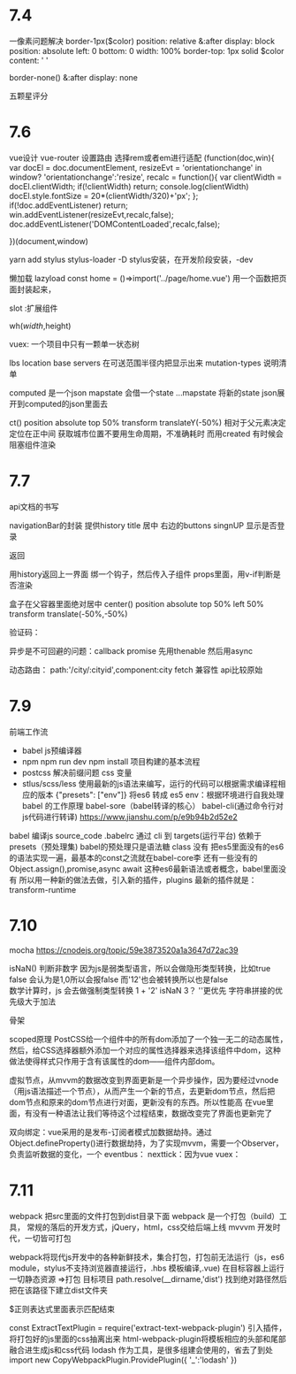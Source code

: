 # 7.4
一像素问题解决
border-1px($color)
  position: relative
  &:after
    display: block
    position: absolute
    left: 0
    bottom: 0
    width: 100%
    border-top: 1px solid $color
    content: ' '

border-none()
  &:after
    display: none

五颗星评分
<template>
  <div class="star" :class="starType">
    <span v-for="(itemClass,index) in itemClasses" :class="itemClass" class="star-item" key="index"></span>
  </div>
</template>

<script>
  const LENGTH = 5;
  const CLS_ON = 'on';
  const CLS_HALF = 'half';
  const CLS_OFF = 'off';
  export default {
    props: {
      size: {
        type: Number
      },
      score: {
        type: Number
      }
    },
    computed: {
      starType() {
        return 'star-' + this.size;
      },
      itemClasses() {
        let result = [];
        let score = Math.floor(this.score * 2) / 2;
        let hasDecimal = score % 1 !== 0;
        let integer = Math.floor(score);
        for (let i = 0; i < integer; i++) {
          result.push(CLS_ON);
        }
        if (hasDecimal) {
          result.push(CLS_HALF);
        }
        while (result.length < LENGTH) {
          result.push(CLS_OFF);
        }
        return result;
      }
    }
  };
</script>

<style lang="stylus" rel="stylesheet/stylus">
  @import "../../common/stylus/mixin.styl"
  .star
    font-size: 0
    .star-item
      display: inline-block
      background-repeat: no-repeat
    &.star-48
      .star-item
        width: 20px
        height: 20px
        margin-right: 22px
        background-size: 20px 20px
        &:last-child
          margin-right: 0
        &.on
          bg-image('star48_on')
        &.half
          bg-image('star48_half')
        &.off
          bg-image('star48_off')
    &.star-36
      .star-item
        width: 15px
        height: 15px
        margin-right: 6px
        background-size: 15px 15px
        &:last-child
          margin-right: 0
        &.on
          bg-image('star36_on')
        &.half
          bg-image('star36_half')
        &.off
          bg-image('star36_off')
    &.star-24
      .star-item
        width: 10px
        height: 10px
        margin-right: 3px
        background-size: 10px 10px
        &:last-child
          margin-right: 0
        &.on
          bg-image('star24_on')
        &.half
          bg-image('star24_half')
        &.off
          bg-image('star24_off')
</style>


# 7.6
vue设计
vue-router 设置路由
选择rem或者em进行适配
(function(doc,win){
    var docEl = doc.documentElement,
    resizeEvt = 'orientationchange' in window? 'orientationchange':'resize',
    recalc = function(){
        var clientWidth = docEl.clientWidth;
        if(!clientWidth) return;
        console.log(clientWidth)
        docEl.style.fontSize = 20*(clientWidth/320)+'px';
    };
    if(!doc.addEventListener) return;
    win.addEventListener(resizeEvt,recalc,false);
    doc.addEventListener('DOMContentLoaded',recalc,false);

    
})(document,window)

yarn add stylus stylus-loader -D stylus安装，在开发阶段安装，-dev

懒加载 lazyload 
const home = ()=>import('../page/home.vue')
用一个函数把页面封装起来，

slot :扩展组件

wh($width,$height)


vuex:
一个项目中只有一颗单一状态树

lbs
location base servers 在可送范围半径内把显示出来
mutation-types 说明清单

computed 是一个json
mapstate 会借一个state
...mapstate 将新的state json展开到computed的json里面去

ct()
    position absolute
    top 50%
    transform translateY(-50%)
    相对于父元素决定定位在正中间
    获取城市位置不要用生命周期，不准确耗时
    而用created 有时候会阻塞组件渲染

# 7.7
api文档的书写

navigationBar的封装
提供history title 居中 右边的buttons
singnUP 显示是否登录

<section class="head_goback" @click="$router.go(-1)" v-if="goBack">返回</section>

用history返回上一界面
绑一个钩子，然后传入子组件 props里面，用v-if判断是否渲染

盒子在父容器里面绝对居中
center()
    position absolute
    top 50%
    left 50% 
    transform translate(-50%,-50%)

验证码：

异步是不可回避的问题：callback promise 先用thenable 然后用async

动态路由：      path:'/city/:cityid',component:city
fetch 兼容性 api比较原始

# 7.9

前端工作流
- babel js预编译器
- npm  npm run dev   npm install  项目构建的基本流程
- postcss 解决前缀问题 css 变量
- stlus/scss/less
使用最新的js语法来编写，运行的代码可以根据需求编译程相应的版本
{"presets": ["env"]} 将es6 转成 es5 env：根据环境进行自我处理
babel 的工作原理
babel-sore（babel转译的核心）
babel-cli(通过命令行对js代码进行转译)
https://www.jianshu.com/p/e9b94b2d52e2

babel 编译js
source_code .babelrc 通过 cli 到 targets(运行平台)
依赖于presets（预处理集)
babel的预处理只是语法糖 class 没有 把es5里面没有的es6的语法实现一遍，最基本的const之流就在babel-core李
还有一些没有的Object.assign(),promise,async await 这种es6最新语法或者概念，babel里面没有
所以用一种新的做法去做，引入新的插件，plugins
最新的插件就是：transform-runtime

# 7.10
mocha
https://cnodejs.org/topic/59e3873520a1a3647d72ac39

isNaN() 判断非数字
因为js是弱类型语言，所以会做隐形类型转换，比如true false 会认为是1,0所以会报false
而'12'也会被转换所以也是false  
数学计算时，js 会去做强制类型转换
1 + '2' isNaN  3？
''更优先 字符串拼接的优先级大于加法

骨架

scoped原理
PostCSS给一个组件中的所有dom添加了一个独一无二的动态属性，然后，给CSS选择器额外添加一个对应的属性选择器来选择该组件中dom，这种做法使得样式只作用于含有该属性的dom——组件内部dom。

虚拟节点，从mvvm的数据改变到界面更新是一个异步操作，因为要经过vnode（用js语法描述一个节点），从而产生一个新的节点，去更新dom节点，然后把dom节点和原来的dom节点进行对面，更新没有的东西。所以性能高
在vue里面，有没有一种语法让我们等待这个过程结束，数据改变完了界面也更新完了



双向绑定：vue采用的是发布-订阅者模式加数据劫持。通过Object.defineProperty()进行数据劫持，为了实现mvvm，需要一个Observer，负责监听数据的变化，一个
eventbus：
nexttick：因为vue
vuex：

# 7.11
webpack
把src里面的文件打包到dist目录下面
webpack 是一个打包（build）工具，
常规的落后的开发方式，jQuery，html，css交给后端上线
mvvvm 开发时代，一切皆可打包

webpack将现代js开发中的各种新鲜技术，集合打包，打包前无法运行（js，es6 module，stylus不支持浏览器直接运行，.hbs 模板编译,.vue)
在目标容器上运行
一切静态资源 =>打包 目标项目
path.resolve(__dirname,'dist')
找到绝对路径然后把在该路径下建立dist文件夹

$正则表达式里面表示匹配结束

const ExtractTextPlugin = require('extract-text-webpack-plugin')
引入插件，将打包好的js里面的css抽离出来
html-webpack-plugin将模板相应的头部和尾部融合进生成js和css代码
lodash 作为工具，是很多组建会使用的，省去了到处import
    new CopyWebpackPlugin.ProvidePlugin({
      '_':'lodash'
    })